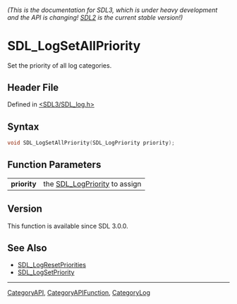 ###### (This is the documentation for SDL3, which is under heavy development and the API is changing! [SDL2](https://wiki.libsdl.org/SDL2/) is the current stable version!)
# SDL_LogSetAllPriority

Set the priority of all log categories.

## Header File

Defined in [<SDL3/SDL_log.h>](https://github.com/libsdl-org/SDL/blob/main/include/SDL3/SDL_log.h)

## Syntax

```c
void SDL_LogSetAllPriority(SDL_LogPriority priority);

```

## Function Parameters

|                  |                                                  |
| ---------------- | ------------------------------------------------ |
| **priority**     | the [SDL_LogPriority](SDL_LogPriority) to assign |

## Version

This function is available since SDL 3.0.0.

## See Also

- [SDL_LogResetPriorities](SDL_LogResetPriorities)
- [SDL_LogSetPriority](SDL_LogSetPriority)

----
[CategoryAPI](CategoryAPI), [CategoryAPIFunction](CategoryAPIFunction), [CategoryLog](CategoryLog)

